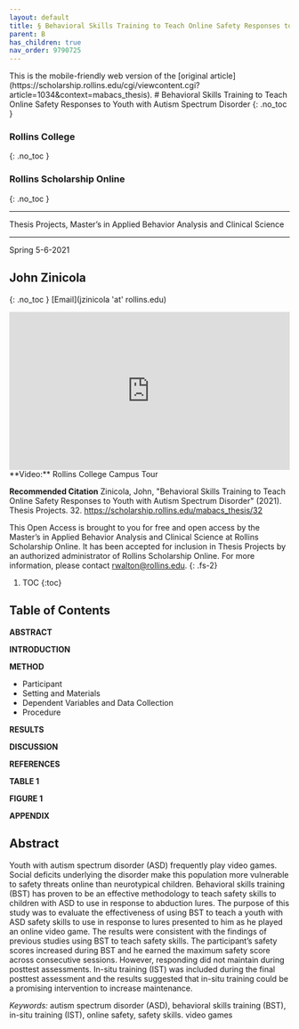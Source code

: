 ```yaml
---
layout: default
title: § Behavioral Skills Training to Teach Online Safety Responses to Youth with Autism Spectrum Disorder  
parent: B 
has_children: true
nav_order: 9790725 
---
```

<style>
.dont-break-out {
  /* These are technically the same, but use both */
  overflow-wrap: break-word;
  word-wrap: break-word;

     -ms-word-break: break-all;
  /* This is the dangerous one in WebKit, as it breaks things wherever */
  word-break: break-all;
  /* Instead use this non-standard one: */
  word-break: break-word;
}

.youtube-container {
    position: relative;
    width: 100%;
    height: 0;
    padding-bottom: 56.25%;
}
.youtube-video {
    position: absolute;
    top: 0;
    left: 0;
    width: 100%;
    height: 100%;
}

</style>

<div class="dont-break-out" markdown="1">
This is the mobile-friendly web version of the [original article](https://scholarship.rollins.edu/cgi/viewcontent.cgi?article=1034&context=mabacs_thesis).
# Behavioral Skills Training to Teach Online Safety Responses to Youth with Autism Spectrum Disorder 
{: .no_toc }

### Rollins College 
{: .no_toc }
### Rollins Scholarship Online
{: .no_toc }

***

Thesis Projects, Master’s in Applied Behavior Analysis and Clinical Science

***

Spring 5-6-2021

## John Zinicola 
{: .no_toc }
[Email](jzinicola 'at' rollins.edu)

<div class="youtube-container">
<iframe width="100%" src="https://www.youtube.com/embed/XU9IPe7E97w" title="YouTube video player" frameborder="0" allow="accelerometer; autoplay; clipboard-write; encrypted-media; gyroscope; picture-in-picture" allowfullscreen class="youtube-video"></iframe>
</div>
**Video:** Rollins College Campus Tour 

**Recommended Citation**
Zinicola, John, "Behavioral Skills Training to Teach Online Safety Responses to Youth with Autism Spectrum Disorder" (2021). Thesis Projects. 32. https://scholarship.rollins.edu/mabacs_thesis/32

This Open Access is brought to you for free and open access by the Master’s in Applied Behavior Analysis and Clinical Science at Rollins Scholarship Online. It has been accepted for inclusion in Thesis Projects by an authorized administrator of Rollins Scholarship Online. For more information, please contact rwalton@rollins.edu.
{: .fs-2}

1. TOC
{:toc}

## Table of Contents

**ABSTRACT**

**INTRODUCTION**

**METHOD**
- Participant
- Setting and Materials
- Dependent Variables and Data Collection
- Procedure

**RESULTS**

**DISCUSSION**

**REFERENCES**

**TABLE 1**

**FIGURE 1**

**APPENDIX**

## Abstract
Youth with autism spectrum disorder (ASD) frequently play video games. Social deficits underlying the disorder make this population more vulnerable to safety threats online than neurotypical children. Behavioral skills training (BST) has proven to be an effective methodology to teach safety skills to children with ASD to use in response to abduction lures. The purpose of this study was to evaluate the effectiveness of using BST to teach a youth with ASD safety skills to use in response to lures presented to him as he played an online video game. The results were consistent with the findings of previous studies using BST to teach safety skills. The participant’s safety scores increased during BST and he earned the maximum safety score across consecutive sessions. However, responding did not maintain during posttest assessments. In-situ training (IST) was included during the final posttest assessment and the results suggested that in-situ training could be a promising intervention to increase maintenance.

*Keywords:* autism spectrum disorder (ASD), behavioral skills training (BST), in-situ training (IST), online safety, safety skills. video games


</div>
